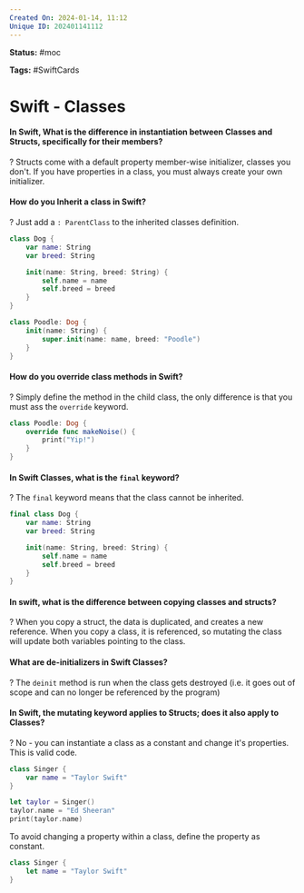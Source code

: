 ```yaml
---
Created On: 2024-01-14, 11:12
Unique ID: 202401141112
---
```

**Status:** #moc 

**Tags:** #SwiftCards 

# Swift - Classes


#### In Swift, What is the difference in instantiation between Classes and Structs, specifically for their members?
?
Structs come with a default property member-wise initializer, classes you don't. If you have properties in a class, you must always create your own initializer. 
<!--SR:!2024-03-04,1,210-->

#### How do you Inherit a class in Swift?
?
Just add a `: ParentClass` to the inherited classes definition.
```swift
class Dog {
    var name: String
    var breed: String

    init(name: String, breed: String) {
        self.name = name
        self.breed = breed
    }
}
```
```swift
class Poodle: Dog {
    init(name: String) {
        super.init(name: name, breed: "Poodle")
    }
}
```
<!--SR:!2024-03-04,19,270-->

#### How do you override class methods in Swift?
?
Simply define the method in the child class, the only difference is that you must ass the `override` keyword. 
```swift
class Poodle: Dog {
    override func makeNoise() {
        print("Yip!")
    }
}
```
<!--SR:!2024-05-01,59,250-->


#### In Swift Classes, what is the `final` keyword?
?
The `final` keyword means that the class cannot be inherited. 
```swift
final class Dog {
    var name: String
    var breed: String

    init(name: String, breed: String) {
        self.name = name
        self.breed = breed
    }
}
```
<!--SR:!2024-05-03,61,270-->

#### In swift, what is the difference between copying classes and structs?
?
When you copy a struct, the data is duplicated, and creates a new reference.
When you copy a class, it is referenced, so mutating the class will update both variables pointing to the class. 
<!--SR:!2024-04-01,29,230-->

#### What are de-initializers in Swift Classes?
?
The `deinit` method is run when the class gets destroyed (i.e. it goes out of scope and can no longer be referenced by the program)
<!--SR:!2024-03-31,28,230-->

#### In Swift, the mutating keyword applies to Structs; does it also apply to Classes?
?
No - you can instantiate a class as a constant and change it's properties. This is valid code.
```swift
class Singer {
    var name = "Taylor Swift"
}

let taylor = Singer()
taylor.name = "Ed Sheeran"
print(taylor.name)
```
To avoid changing a property within a class, define the property as constant.
```swift
class Singer {
    let name = "Taylor Swift"
}
```
<!--SR:!2024-04-02,30,230-->